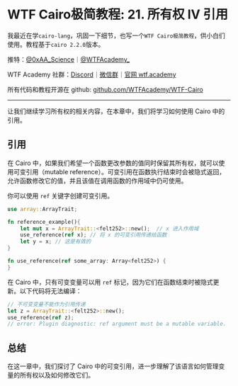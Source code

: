 # WTF Cairo极简教程: 21. 所有权 IV 引用

我最近在学`cairo-lang`，巩固一下细节，也写一个`WTF Cairo极简教程`，供小白们使用。教程基于`cairo 2.2.0`版本。

推特：[@0xAA_Science](https://twitter.com/0xAA_Science)｜[@WTFAcademy_](https://twitter.com/WTFAcademy_)

WTF Academy 社群：[Discord](https://discord.gg/5akcruXrsk)｜[微信群](https://docs.google.com/forms/d/e/1FAIpQLSe4KGT8Sh6sJ7hedQRuIYirOoZK_85miz3dw7vA1-YjodgJ-A/viewform?usp=sf_link)｜[官网 wtf.academy](https://wtf.academy)

所有代码和教程开源在 github: [github.com/WTFAcademy/WTF-Cairo](https://github.com/WTFAcademy/WTF-Cairo)

---

让我们继续学习所有权的相关内容，在本章中，我们将学习如何使用 Cairo 中的引用。

## 引用

在 Cairo 中，如果我们希望一个函数更改参数的值同时保留其所有权，就可以使用可变引用（mutable reference）。可变引用在函数执行结束时会被隐式返回，允许函数修改它的值，并且该值在调用函数的作用域中仍可使用。

你可以使用 `ref` 关键字创建可变引用。

```rust
use array::ArrayTrait;

fn reference_example(){
    let mut x = ArrayTrait::<felt252>::new();  // x 进入作用域
    use_reference(ref x); // 将 x 的可变引用传递给函数
    let y = x; // 这是有效的    
}

fn use_reference(ref some_array: Array<felt252>) {
}
```

在 Cairo 中，只有可变变量可以用 `ref` 标记，因为它们在函数结束时被隐式更新。以下代码将无法编译：

```rust
// 不可变变量不能作为引用传递
let z = ArrayTrait::<felt252>::new(); 
use_reference(ref z); 
// error: Plugin diagnostic: ref argument must be a mutable variable.
```

## 总结

在这一章中，我们探讨了 Cairo 中的可变引用，进一步理解了该语言如何管理变量的所有权以及如何修改它们。